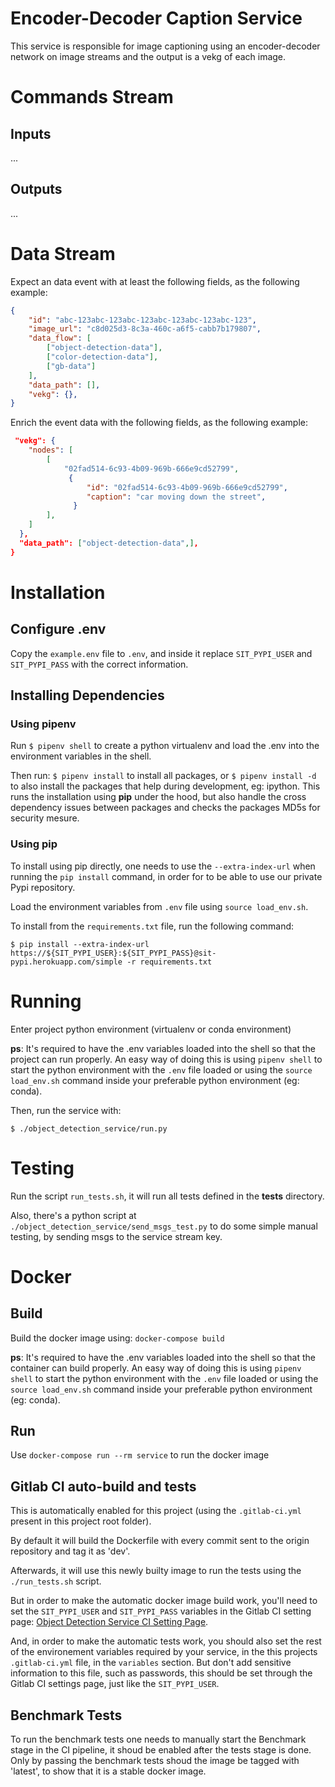 # Encoder-Decoder Caption Service
This service is responsible for image captioning using an encoder-decoder network on image streams and the output is a vekg of each image.



# Commands Stream
## Inputs
...

## Outputs
...
# Data Stream
Expect an data event with at least the following fields, as the following example:
```json
{
    "id": "abc-123abc-123abc-123abc-123abc-123abc-123",
    "image_url": "c8d025d3-8c3a-460c-a6f5-cabb7b179807",
    "data_flow": [
        ["object-detection-data"],
        ["color-detection-data"],
        ["gb-data"]
    ],
    "data_path": [],
    "vekg": {},
}
```

Enrich the event data with the following fields, as the following example:
```json
 "vekg": {
    "nodes": [
        [
            "02fad514-6c93-4b09-969b-666e9cd52799",
             {
                 "id": "02fad514-6c93-4b09-969b-666e9cd52799",
                 "caption": "car moving down the street",
              }
        ],
    ]
  },
  "data_path": ["object-detection-data",],
}
```

# Installation

## Configure .env
Copy the `example.env` file to `.env`, and inside it replace `SIT_PYPI_USER` and `SIT_PYPI_PASS` with the correct information.

## Installing Dependencies

### Using pipenv
Run `$ pipenv shell` to create a python virtualenv and load the .env into the environment variables in the shell.

Then run: `$ pipenv install` to install all packages, or `$ pipenv install -d` to also install the packages that help during development, eg: ipython.
This runs the installation using **pip** under the hood, but also handle the cross dependency issues between packages and checks the packages MD5s for security mesure.


### Using pip
To install using pip directly, one needs to use the `--extra-index-url` when running the `pip install` command, in order for to be able to use our private Pypi repository.

Load the environment variables from `.env` file using `source load_env.sh`.

To install from the `requirements.txt` file, run the following command:
```
$ pip install --extra-index-url https://${SIT_PYPI_USER}:${SIT_PYPI_PASS}@sit-pypi.herokuapp.com/simple -r requirements.txt
```

# Running
Enter project python environment (virtualenv or conda environment)

**ps**: It's required to have the .env variables loaded into the shell so that the project can run properly. An easy way of doing this is using `pipenv shell` to start the python environment with the `.env` file loaded or using the `source load_env.sh` command inside your preferable python environment (eg: conda).

Then, run the service with:
```
$ ./object_detection_service/run.py
```

# Testing
Run the script `run_tests.sh`, it will run all tests defined in the **tests** directory.

Also, there's a python script at `./object_detection_service/send_msgs_test.py` to do some simple manual testing, by sending msgs to the service stream key.


# Docker
## Build
Build the docker image using: `docker-compose build`

**ps**: It's required to have the .env variables loaded into the shell so that the container can build properly. An easy way of doing this is using `pipenv shell` to start the python environment with the `.env` file loaded or using the `source load_env.sh` command inside your preferable python environment (eg: conda).

## Run
Use `docker-compose run --rm service` to run the docker image


## Gitlab CI auto-build and tests

This is automatically enabled for this project (using the `.gitlab-ci.yml` present in this project root folder).

By default it will build the Dockerfile with every commit sent to the origin repository and tag it as 'dev'.

Afterwards, it will use this newly builty image to run the tests using the `./run_tests.sh` script.

But in order to make the automatic docker image build work, you'll need to set the `SIT_PYPI_USER` and `SIT_PYPI_PASS` variables in the Gitlab CI setting page: [Object Detection Service CI Setting Page](https://gitlab.insight-centre.org/sit/mps/object-detection-service/settings/ci_cd).

And, in order to make the automatic tests work, you should also set the rest of the environement variables required by your service, in the this projects `.gitlab-ci.yml` file, in the `variables` section. But don't add sensitive information to this file, such as passwords, this should be set through the Gitlab CI settings page, just like the `SIT_PYPI_USER`.

## Benchmark Tests
To run the benchmark tests one needs to manually start the Benchmark stage in the CI pipeline, it shoud be enabled after the tests stage is done. Only by passing the benchmark tests shoud the image be tagged with 'latest', to show that it is a stable docker image.
